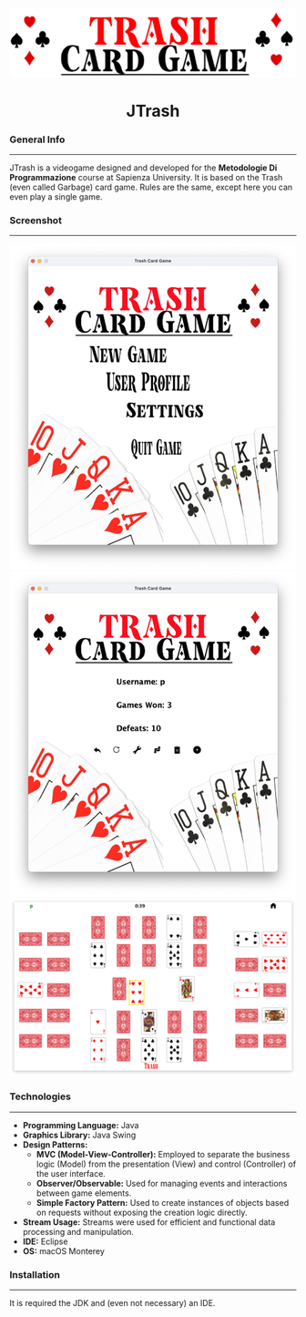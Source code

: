 <p align="center">
  <img src="/assets/readmeImages/trashLogo.png" alt="Trash Logo">
</p>

<h1 align="center">JTrash</h1>

### General Info
***
JTrash is a videogame designed and developed for the **Metodologie Di Programmazione** course at Sapienza University.
It is based on the Trash (even called Garbage) card game. Rules are the same, except here you can even play a single 
game.

### Screenshot
***
![Main Menu](/assets/readmeImages/mainMenu.png)
![Player Settings](/assets/readmeImages/playerSettings.png)
![Game Table](/assets/readmeImages/table.png)

### Technologies
***
- **Programming Language:** Java
- **Graphics Library:** Java Swing
- **Design Patterns:**
    - **MVC (Model-View-Controller):** Employed to separate the business logic (Model) from the presentation (View) and control (Controller) of the user interface.
  - **Observer/Observable:** Used for managing events and interactions between game elements.
  - **Simple Factory Pattern:** Used to create instances of objects based on requests without exposing the creation logic directly.
- **Stream Usage:** Streams were used for efficient and functional data processing and manipulation.
- **IDE:** Eclipse
- **OS:** macOS Monterey

### Installation
***
It is required the JDK and (even not necessary) an IDE.
